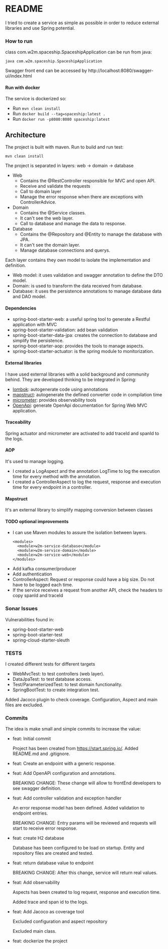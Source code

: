 # README #

I tried to create a service as simple as possible in order to reduce external libraries and use Spring potential.

### How to run ###

class com.w2m.spaceship.SpaceshipApplication can be run from java:
```
java com.w2m.spaceship.SpaceshipApplication
```

Swagger front end can be accessed by http://localhost:8080/swagger-ui/index.html

#### Run with docker ####

The service is dockerized so:

- Run `mvn clean install` 
- Run `docker build --tag=spaceship:latest .` 
- Run `docker run -p8080:8080 spaceship:latest` 


## Architecture ##

The project is built with maven. Run to build and run test:
```
mvn clean install
```
The project is separated in layers: web -> domain -> database
- Web
    - Contains the @RestController responsible for MVC and open API.
    - Receive and validate the requests
    - Call to domain layer
    - Manage the error response when there are exceptions with ControllerAdvice.
- Domain
    - Contains the @Service classes.
    - It can't see the web layer.
    - Call to database and manage the data to response.
- Database
    - Contains the @Repository and @Entity to manage the database with JPA.
    - It can't see the domain layer.
    - Manage database connections and querys.

Each layer contains they own model to isolate the implementation and definition.
- Web model: it uses validation and swagger annotation to define the DTO model.
- Domain: is used to transform the data received from database.
- Database: it uses the persistence annotations to manage database data and DAO model.

#### Dependencies ####
- spring-boot-starter-web: a useful spring tool to generate a Restful application with MVC
- spring-boot-starter-validation: add bean validation
- spring-boot-starter-data-jpa: creates the connection to database and simplify the persistence.
- spring-boot-starter-aop: provides the tools to manage aspects.
- spring-boot-starter-actuator: is the spring module to monitorization.

#### External libraries ####

I have used external libraries with a solid background and community behind. They are developed thinking to be integrated in Spring:
- [lombok](https://projectlombok.org/): autogenerate code using annotations
- [mapstruct](https://mapstruct.org/): autogenerate the defined converter code in compilation time
- [micrometer](https://micrometer.io/): provides observability tools
- [OpenApi](springdoc.org): generate OpenApi documentation for Spring Web MVC application.

#### Traceability ####

Spring actuator and micrometer are activated to add traceId and spanId to the logs.

#### AOP ####

It's used to manage logging.
- I created a LogAspect and the annotation LogTime to log the execution time for every method with the annotation.
- I created a ControllerAspect to log the request, response and execution time for every endpoint in a controller.

#### Mapstruct ####

It's an external library to simplify mapping conversion between classes

#### TODO optional improvements ####

- I can use Maven modules to assure the isolation between layers.
  ```
  <modules>
    <module>w2m-service-database</module>
    <module>w2m-service-domain</module>
    <module>w2m-service-web</module>
  </modules>
  ```
- Add kafka consumer/producer
- Add authentication
- ControllerAspect: Request or response could have a big size. Do not have to be logged each time.
- If the service receives a request from another API, check the headers to copy spanId and traceId

### Sonar Issues ###

Vulnerabilities found in:

- spring-boot-starter-web
- spring-boot-starter-test
- spring-cloud-starter-sleuth

### TESTS ###

I created different tests for different targets
- WebMvcTest: to test controllers (web layer).
- DataJpaTest: to test database access.
- Test/ParameterizedTest: to test domain functionality.
- SpringBootTest: to create integration test.

Added Jacoco plugin to check coverage. Configuration, Aspect and main files are excluded.

### Commits ###

The idea is make small and simple commits to increase the value:

- feat: Initial commit

  Project has been created from https://start.spring.io/. Added README.md and .gitignore.


- feat: Create an endpoint with a generic response.


- feat: Add OpenAPi configuration and annotations.

  BREAKING CHANGE: These change will allow to frontEnd developers to see swagger definition.


- feat: Add controller validation and exception handler

  An error response model has been defined. Added validation to endpoint entries.

  BREAKING CHANGE: Entry params will be reviewed and requests will start to receive error response.


- feat: create H2 database

  Database has been configured to be load on startup. Entity and repository files are created and tested.


- feat: return database value to endpoint

  BREAKING CHANGE: After this change, service will return real values.


- feat: Add observability

  Aspects has been created to log request, response and execution time.

  Added trace and span id to the logs.


- feat: Add Jacoco as coverage tool

  Excluded configuration and aspect repository

  Excluded main class.


- feat: dockerize the project


